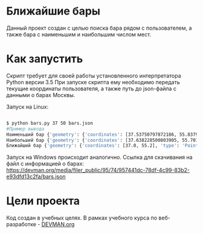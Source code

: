 # Ближайшие бары

Данный проект создан с целью поиска бара рядом с пользователем, а также бара с наименьшим и наибольшим числом мест. 

# Как запустить

Скрипт требует для своей работы установленного интерпретатора Python версии 3.5
При запуске скрипта ему необходимо передать текущие координаты пользователя, а также путь до json-файла с данными о барах Москвы.

Запуск на Linux:

```bash

$ python bars.py 37 50 bars.json 
#Пример вывода
Наименьший бар {'geometry': {'coordinates': [37.53750797872186, 55.837926047147974], 'type': 'Point'}, 'properties': {'DatasetId': 1796, 'VersionNumber': 2, 'ReleaseNumber': 4, 'RowId': None, 'Attributes': {'global_id': 637413793, 'Name': 'Сушистор', 'IsNetObject': 'нет', 'OperatingCompany': None, 'AdmArea': 'Северный административный округ', 'District': 'район Коптево', 'Address': 'город Москва, Михалковская улица, дом 8', 'PublicPhone': [{'PublicPhone': '(495) 230-00-00'}], 'SeatsCount': 0, 'SocialPrivileges': 'нет'}}, 'type': 'Feature'}
Наибольший бар {'geometry': {'coordinates': [37.638228500803905, 55.70111462924677], 'type': 'Point'}, 'properties': {'DatasetId': 1796, 'VersionNumber': 2, 'ReleaseNumber': 4, 'RowId': None, 'Attributes': {'global_id': 637548020, 'Name': 'Спорт бар «Красная машина»', 'IsNetObject': 'нет', 'OperatingCompany': None, 'AdmArea': 'Южный административный округ', 'District': 'Даниловский район', 'Address': 'Автозаводская улица, дом 23, строение 1', 'PublicPhone': [{'PublicPhone': '(905) 795-15-84'}], 'SeatsCount': 450, 'SocialPrivileges': 'нет'}}, 'type': 'Feature'}
Ближайший бар {'geometry': {'coordinates': [37.0, 55.2], 'type': 'Point'}, 'properties': {'DatasetId': 1796, 'VersionNumber': 2, 'ReleaseNumber': 4, 'RowId': None, 'Attributes': {'global_id': 637516719, 'Name': 'Корпорация Бар', 'IsNetObject': 'нет', 'OperatingCompany': None, 'AdmArea': 'Троицкий административный округ', 'District': 'поселение Роговское', 'Address': 'город Москва, улица Сретенка, дом 4', 'PublicPhone': [{'PublicPhone': 'нет телефона'}], 'SeatsCount': 110, 'SocialPrivileges': 'нет'}}, 'type': 'Feature'}
```
Запуск на Windows происходит аналогично.
Ссылка для скачивания на файл с информацией о барах:
https://devman.org/media/filer_public/95/74/957441dc-78df-4c99-83b2-e93dfd13c2fa/bars.json

# Цели проекта

Код создан в учебных целях. В рамках учебного курса по веб-разработке - [DEVMAN.org](https://devman.org)
